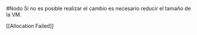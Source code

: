 #Nodo
Si no es posible realizar el cambio es necesario reducir el tamaño de la VM.

[[Allocation Failed]]

